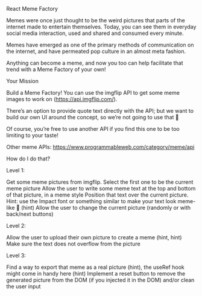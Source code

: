 React Meme Factory

Memes were once just thought to be the weird pictures that parts of the internet made to entertain themselves. Today, you can see them in everyday social media interaction, used and shared and consumed every minute.

Memes have emerged as one of the primary methods of communication on the internet, and have permeated pop culture in an almost meta fashion. 

Anything can become a meme, and now you too can help facilitate that trend with a Meme Factory of your own!



 

Your Mission

Build a Meme Factory! You can use the imgflip API to get some meme images to work on (https://api.imgflip.com/).

There’s an option to provide quote text directly with the API; but we want to build our own UI around the concept, so we’re not going to use that 🙂

Of course, you’re free to use another API if you find this one to be too limiting to your taste!

Other meme APIs: https://www.programmableweb.com/category/meme/api

How do I do that?


Level 1:

Get some meme pictures from imgflip. Select the first one to be the current meme picture
Allow the user to write some meme text at the top and bottom of that picture, in a meme style 
Position that text over the current picture. Hint: use the Impact font or something similar to make your text look meme-like 🙂 (hint)
Allow the user to change the current picture (randomly or with back/next buttons)

Level 2:

Allow the user to upload their own picture to create a meme (hint, hint)
Make sure the text does not overflow from the picture

Level 3:

Find a way to export that meme as a real picture (hint), the useRef hook might come in handy here (hint) 
Implement a reset button to remove the generated picture from the DOM (if you injected it in the DOM) and/or clean the user input

